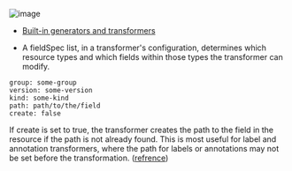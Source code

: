 ![image](https://github.com/user-attachments/assets/c1647fb0-c4dd-4818-a6e6-956d7f103a8a)

-  [Built-in generators and transformers](https://kubectl.docs.kubernetes.io/references/kustomize/builtins/)

-  A fieldSpec list, in a transformer's configuration, determines which resource types and which fields within those types the transformer can modify.
```
group: some-group
version: some-version
kind: some-kind
path: path/to/the/field
create: false
```
If create is set to true, the transformer creates the path to the field in the resource if the path is not already found. This is most useful for label and annotation transformers, where the path for labels or annotations may not be set before the transformation. ([refrence](https://github.com/kubernetes-sigs/kustomize/blob/master/examples/transformerconfigs/README.md))

